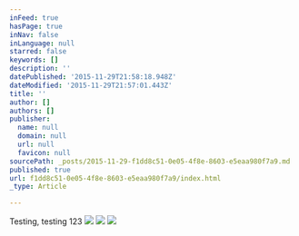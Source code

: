 ```yaml
---
inFeed: true
hasPage: true
inNav: false
inLanguage: null
starred: false
keywords: []
description: ''
datePublished: '2015-11-29T21:58:18.948Z'
dateModified: '2015-11-29T21:57:01.443Z'
title: ''
author: []
authors: []
publisher:
  name: null
  domain: null
  url: null
  favicon: null
sourcePath: _posts/2015-11-29-f1dd8c51-0e05-4f8e-8603-e5eaa980f7a9.md
published: true
url: f1dd8c51-0e05-4f8e-8603-e5eaa980f7a9/index.html
_type: Article

---
```

Testing, testing 123
![](https://the-grid-user-content.s3-us-west-2.amazonaws.com/e42ac084-4934-4781-8b81-9dfeaddee5e5.jpg)
![](https://the-grid-user-content.s3-us-west-2.amazonaws.com/3b0188ed-97c7-4738-b69a-df2430af0781.jpg)
![](https://the-grid-user-content.s3-us-west-2.amazonaws.com/5e1fbd58-158f-4cf6-8662-399aad66b9d0.jpg)